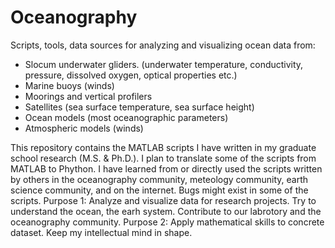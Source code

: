 # Oceanography

Scripts, tools, data sources for analyzing and visualizing ocean data from:

- Slocum underwater gliders. (underwater temperature, conductivity, pressure, dissolved oxygen, optical properties etc.)
- Marine buoys (winds)
- Moorings and vertical profilers
- Satellites (sea surface temperature, sea surface height)
- Ocean models (most oceanographic parameters)
- Atmospheric models (winds)

This repository contains the MATLAB scripts I have written in my graduate school research (M.S. & Ph.D.).
I plan to translate some of the scripts from MATLAB to Phython.
I have learned from or directly used the scripts written by others in the oceanography community, meteology community, earth science community, and on the internet. 
Bugs might exist in some of the scripts.
Purpose 1: Analyze and visualize data for research projects. Try to understand the ocean, the earh system. Contribute to our labrotory and the oceanography community. 
Purpose 2: Apply mathematical skills to concrete dataset. Keep my intellectual mind in shape.
